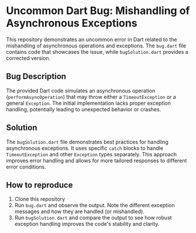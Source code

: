# Uncommon Dart Bug: Mishandling of Asynchronous Exceptions

This repository demonstrates an uncommon error in Dart related to the mishandling of asynchronous operations and exceptions. The `bug.dart` file contains code that showcases the issue, while `bugSolution.dart` provides a corrected version.

## Bug Description
The provided Dart code simulates an asynchronous operation (`performAsyncOperation`) that may throw either a `TimeoutException` or a general `Exception`. The initial implementation lacks proper exception handling, potentially leading to unexpected behavior or crashes.

## Solution
The `bugSolution.dart` file demonstrates best practices for handling asynchronous exceptions.  It uses specific `catch` blocks to handle `TimeoutException` and other `Exception` types separately. This approach improves error handling and allows for more tailored responses to different error conditions.

## How to reproduce

1. Clone this repository
2. Run `bug.dart` and observe the output. Note the different exception messages and how they are handled (or mishandled).
3. Run `bugSolution.dart` and compare the output to see how robust exception handling improves the code's stability and clarity.
